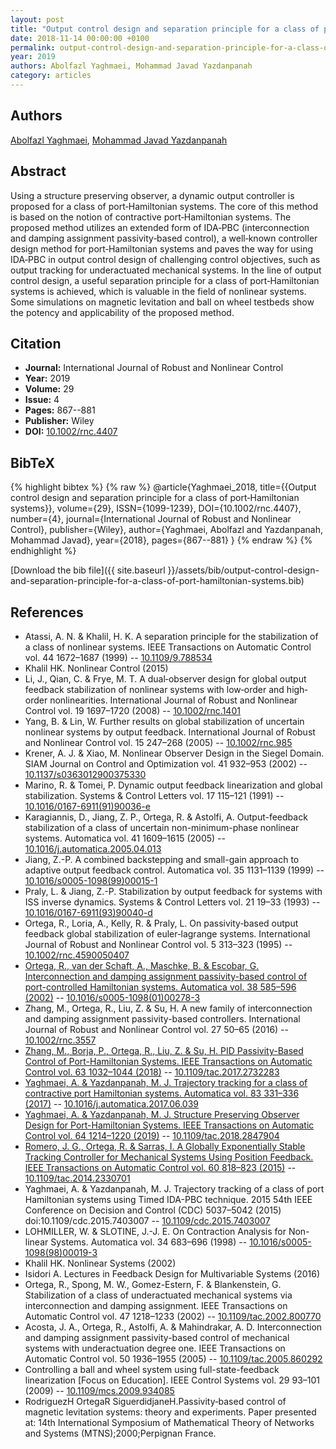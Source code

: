 ```yaml
---
layout: post
title: "Output control design and separation principle for a class of port‐Hamiltonian systems"
date: 2018-11-14 00:00:00 +0100
permalink: output-control-design-and-separation-principle-for-a-class-of-port-hamiltonian-systems
year: 2019
authors: Abolfazl Yaghmaei, Mohammad Javad Yazdanpanah
category: articles
---
```

 
## Authors
[Abolfazl Yaghmaei](authors/abolfazl-yaghmaei), [Mohammad Javad Yazdanpanah](authors/mohammad-javad-yazdanpanah)
 
## Abstract
Using a structure preserving observer, a dynamic output controller is proposed for a class of port‐Hamiltonian systems. The core of this method is based on the notion of contractive port‐Hamiltonian systems. The proposed method utilizes an extended form of IDA‐PBC (interconnection and damping assignment passivity‐based control), a well‐known controller design method for port‐Hamiltonian systems and paves the way for using IDA‐PBC in output control design of challenging control objectives, such as output tracking for underactuated mechanical systems. In the line of output control design, a useful separation principle for a class of port‐Hamiltonian systems is achieved, which is valuable in the field of nonlinear systems. Some simulations on magnetic levitation and ball on wheel testbeds show the potency and applicability of the proposed method.
 
## Citation
- **Journal:** International Journal of Robust and Nonlinear Control
- **Year:** 2019
- **Volume:** 29
- **Issue:** 4
- **Pages:** 867--881
- **Publisher:** Wiley
- **DOI:** [10.1002/rnc.4407](https://doi.org/10.1002/rnc.4407)
 
## BibTeX
{% highlight bibtex %}
{% raw %}
@article{Yaghmaei_2018,
  title={{Output control design and separation principle for a class of port‐Hamiltonian systems}},
  volume={29},
  ISSN={1099-1239},
  DOI={10.1002/rnc.4407},
  number={4},
  journal={International Journal of Robust and Nonlinear Control},
  publisher={Wiley},
  author={Yaghmaei, Abolfazl and Yazdanpanah, Mohammad Javad},
  year={2018},
  pages={867--881}
}
{% endraw %}
{% endhighlight %}
 
[Download the bib file]({{ site.baseurl }}/assets/bib/output-control-design-and-separation-principle-for-a-class-of-port-hamiltonian-systems.bib)
 
## References
- Atassi, A. N. & Khalil, H. K. A separation principle for the stabilization of a class of nonlinear systems. IEEE Transactions on Automatic Control vol. 44 1672–1687 (1999) -- [10.1109/9.788534](https://doi.org/10.1109/9.788534)
- Khalil HK. Nonlinear Control (2015)
- Li, J., Qian, C. & Frye, M. T. A dual‐observer design for global output feedback stabilization of nonlinear systems with low‐order and high‐order nonlinearities. International Journal of Robust and Nonlinear Control vol. 19 1697–1720 (2008) -- [10.1002/rnc.1401](https://doi.org/10.1002/rnc.1401)
- Yang, B. & Lin, W. Further results on global stabilization of uncertain nonlinear systems by output feedback. International Journal of Robust and Nonlinear Control vol. 15 247–268 (2005) -- [10.1002/rnc.985](https://doi.org/10.1002/rnc.985)
- Krener, A. J. & Xiao, M. Nonlinear Observer Design in the Siegel Domain. SIAM Journal on Control and Optimization vol. 41 932–953 (2002) -- [10.1137/s0363012900375330](https://doi.org/10.1137/s0363012900375330)
- Marino, R. & Tomei, P. Dynamic output feedback linearization and global stabilization. Systems &amp; Control Letters vol. 17 115–121 (1991) -- [10.1016/0167-6911(91)90036-e](https://doi.org/10.1016/0167-6911(91)90036-e)
- Karagiannis, D., Jiang, Z. P., Ortega, R. & Astolfi, A. Output-feedback stabilization of a class of uncertain non-minimum-phase nonlinear systems. Automatica vol. 41 1609–1615 (2005) -- [10.1016/j.automatica.2005.04.013](https://doi.org/10.1016/j.automatica.2005.04.013)
- Jiang, Z.-P. A combined backstepping and small-gain approach to adaptive output feedback control. Automatica vol. 35 1131–1139 (1999) -- [10.1016/s0005-1098(99)00015-1](https://doi.org/10.1016/s0005-1098(99)00015-1)
- Praly, L. & Jiang, Z.-P. Stabilization by output feedback for systems with ISS inverse dynamics. Systems &amp; Control Letters vol. 21 19–33 (1993) -- [10.1016/0167-6911(93)90040-d](https://doi.org/10.1016/0167-6911(93)90040-d)
- Ortega, R., Loria, A., Kelly, R. & Praly, L. On passivity‐based output feedback global stabilization of euler‐lagrange systems. International Journal of Robust and Nonlinear Control vol. 5 313–323 (1995) -- [10.1002/rnc.4590050407](https://doi.org/10.1002/rnc.4590050407)
- [Ortega, R., van der Schaft, A., Maschke, B. & Escobar, G. Interconnection and damping assignment passivity-based control of port-controlled Hamiltonian systems. Automatica vol. 38 585–596 (2002)](interconnection-and-damping-assignment-passivity-based-control-of-port-controlled-hamiltonian-systems) -- [10.1016/s0005-1098(01)00278-3](https://doi.org/10.1016/s0005-1098(01)00278-3)
- Zhang, M., Ortega, R., Liu, Z. & Su, H. A new family of interconnection and damping assignment passivity-based controllers. International Journal of Robust and Nonlinear Control vol. 27 50–65 (2016) -- [10.1002/rnc.3557](https://doi.org/10.1002/rnc.3557)
- [Zhang, M., Borja, P., Ortega, R., Liu, Z. & Su, H. PID Passivity-Based Control of Port-Hamiltonian Systems. IEEE Transactions on Automatic Control vol. 63 1032–1044 (2018)](pid-passivity-based-control-of-port-hamiltonian-systems) -- [10.1109/tac.2017.2732283](https://doi.org/10.1109/tac.2017.2732283)
- [Yaghmaei, A. & Yazdanpanah, M. J. Trajectory tracking for a class of contractive port Hamiltonian systems. Automatica vol. 83 331–336 (2017)](trajectory-tracking-for-a-class-of-contractive-port-hamiltonian-systems) -- [10.1016/j.automatica.2017.06.039](https://doi.org/10.1016/j.automatica.2017.06.039)
- [Yaghmaei, A. & Yazdanpanah, M. J. Structure Preserving Observer Design for Port-Hamiltonian Systems. IEEE Transactions on Automatic Control vol. 64 1214–1220 (2019)](structure-preserving-observer-design-for-port-hamiltonian-systems) -- [10.1109/tac.2018.2847904](https://doi.org/10.1109/tac.2018.2847904)
- [Romero, J. G., Ortega, R. & Sarras, I. A Globally Exponentially Stable Tracking Controller for Mechanical Systems Using Position Feedback. IEEE Transactions on Automatic Control vol. 60 818–823 (2015)](a-globally-exponentially-stable-tracking-controller-for-mechanical-systems-using-position-feedback) -- [10.1109/tac.2014.2330701](https://doi.org/10.1109/tac.2014.2330701)
- Yaghmaei, A. & Yazdanpanah, M. J. Trajectory tracking of a class of port Hamiltonian systems using Timed IDA-PBC technique. 2015 54th IEEE Conference on Decision and Control (CDC) 5037–5042 (2015) doi:10.1109/cdc.2015.7403007 -- [10.1109/cdc.2015.7403007](https://doi.org/10.1109/cdc.2015.7403007)
- LOHMILLER, W. & SLOTINE, J.-J. E. On Contraction Analysis for Non-linear Systems. Automatica vol. 34 683–696 (1998) -- [10.1016/s0005-1098(98)00019-3](https://doi.org/10.1016/s0005-1098(98)00019-3)
- Khalil HK. Nonlinear Systems (2002)
- Isidori A. Lectures in Feedback Design for Multivariable Systems (2016)
- Ortega, R., Spong, M. W., Gomez-Estern, F. & Blankenstein, G. Stabilization of a class of underactuated mechanical systems via interconnection and damping assignment. IEEE Transactions on Automatic Control vol. 47 1218–1233 (2002) -- [10.1109/tac.2002.800770](https://doi.org/10.1109/tac.2002.800770)
- Acosta, J. A., Ortega, R., Astolfi, A. & Mahindrakar, A. D. Interconnection and damping assignment passivity-based control of mechanical systems with underactuation degree one. IEEE Transactions on Automatic Control vol. 50 1936–1955 (2005) -- [10.1109/tac.2005.860292](https://doi.org/10.1109/tac.2005.860292)
- Controlling a ball and wheel system using full-state-feedback linearization [Focus on Education]. IEEE Control Systems vol. 29 93–101 (2009) -- [10.1109/mcs.2009.934085](https://doi.org/10.1109/mcs.2009.934085)
- RodriguezH OrtegaR SiguerdidjaneH.Passivity‐based control of magnetic levitation systems: theory and experiments. Paper presented at: 14th International Symposium of Mathematical Theory of Networks and Systems (MTNS);2000;Perpignan France.

